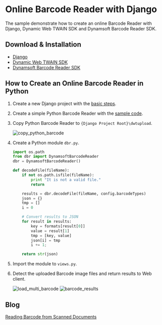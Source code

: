 # Online Barcode Reader with Django
The sample demonstrate how to create an online Barcode Reader with Django, Dynamic Web TWAIN SDK and Dynamsoft Barcode Reader SDK.

Download & Installation
-----------------------
* [Django][1]
* [Dynamic Web TWAIN SDK][2]
* [Dynamsoft Barcode Reader SDK][3]

How to Create an Online Barcode Reader in Python
-----------
1. Create a new Django project with the [basic steps][4].
2. Create a simple Python Barcode Reader with the [sample code][5].
3. Copy Python Barcode Reader to ``{Django Project Root}\dwtupload``.

    ![copy_python_barcode](http://www.codepool.biz/wp-content/uploads/2015/07/copy_python_barcode.png)
    
4. Create a Python module `dbr.py`.

    ```Python
    import os.path
    from dbr import DynamsoftBarcodeReader
    dbr = DynamsoftBarcodeReader()

    def decodeFile(fileName):
        if not os.path.isfile(fileName):
            print "It is not a valid file."
            return

        results = dbr.decodeFile(fileName, config.barcodeTypes)
        json = {}
        tmp = []
        i = 0

        # Convert results to JSON
        for result in results:
            key = formats[result[0]]
            value = result[1]
            tmp = [key, value]
            json[i] = tmp
            i += 1;

        return str(json)

    ```

5. Import the module to `views.py`.
6. Detect the uploaded Barcode image files and return results to Web client.

    ![load_multi_barcode](http://www.codepool.biz/wp-content/uploads/2015/07/load_multi_barcode.png)
    ![barcode_results](http://www.codepool.biz/wp-content/uploads/2015/07/barcode_results.png)

Blog
----
[Reading Barcode from Scanned Documents][6]

[1]:https://www.djangoproject.com/download/
[2]:http://www.dynamsoft.com/Downloads/WebTWAIN_Download.aspx
[3]:http://www.dynamsoft.com/Downloads/Dynamic-Barcode-Reader-Download.aspx
[4]:https://github.com/dynamsoftsamples/dwt-django-file-upload#basic-steps
[5]:https://github.com/dynamsoft-dbr/python
[6]:http://www.codepool.biz/read-barcode-from-documents.html
